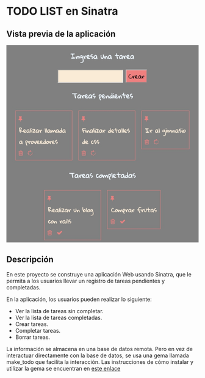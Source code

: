 # TODO LIST en Sinatra

## Vista previa de la aplicación
![App Preview](./public/todo_list_sinatra.jpg?raw=true "TodoList App Preview")

## Descripción
En este proyecto se construye una aplicación Web usando Sinatra, que le permita a los usuarios llevar un registro de tareas pendientes y completadas.

En la aplicación, los usuarios pueden realizar lo siguiente:

* Ver la lista de tareas sin completar.
* Ver la lista de tareas completadas.
* Crear tareas.
* Completar tareas.
* Borrar tareas.

La información se almacena en una base de datos remota. Pero en vez de interactuar directamente con la base de datos, se usa una gema llamada make_todo que facilita la interacción. Las instrucciones de cómo instalar y utilizar la gema se encuentran en [este enlace](https://github.com/makeitrealcamp/make_todo)


